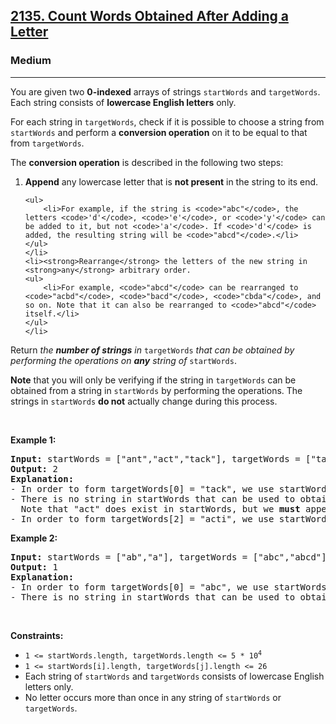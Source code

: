 <h2><a href="https://leetcode.com/problems/count-words-obtained-after-adding-a-letter/">2135. Count Words Obtained After Adding a Letter</a></h2><h3>Medium</h3><hr><div><p>You are given two <strong>0-indexed</strong> arrays of strings <code>startWords</code> and <code>targetWords</code>. Each string consists of <strong>lowercase English letters</strong> only.</p>

<p>For each string in <code>targetWords</code>, check if it is possible to choose a string from <code>startWords</code> and perform a <strong>conversion operation</strong> on it to be equal to that from <code>targetWords</code>.</p>

<p>The <strong>conversion operation</strong> is described in the following two steps:</p>

<ol>
	<li><strong>Append</strong> any lowercase letter that is <strong>not present</strong> in the string to its end.

	<ul>
		<li>For example, if the string is <code>"abc"</code>, the letters <code>'d'</code>, <code>'e'</code>, or <code>'y'</code> can be added to it, but not <code>'a'</code>. If <code>'d'</code> is added, the resulting string will be <code>"abcd"</code>.</li>
	</ul>
	</li>
	<li><strong>Rearrange</strong> the letters of the new string in <strong>any</strong> arbitrary order.
	<ul>
		<li>For example, <code>"abcd"</code> can be rearranged to <code>"acbd"</code>, <code>"bacd"</code>, <code>"cbda"</code>, and so on. Note that it can also be rearranged to <code>"abcd"</code> itself.</li>
	</ul>
	</li>
</ol>

<p>Return <em>the <strong>number of strings</strong> in </em><code>targetWords</code><em> that can be obtained by performing the operations on <strong>any</strong> string of </em><code>startWords</code>.</p>

<p><strong>Note</strong> that you will only be verifying if the string in <code>targetWords</code> can be obtained from a string in <code>startWords</code> by performing the operations. The strings in <code>startWords</code> <strong>do not</strong> actually change during this process.</p>

<p>&nbsp;</p>
<p><strong>Example 1:</strong></p>

<pre><strong>Input:</strong> startWords = ["ant","act","tack"], targetWords = ["tack","act","acti"]
<strong>Output:</strong> 2
<strong>Explanation:</strong>
- In order to form targetWords[0] = "tack", we use startWords[1] = "act", append 'k' to it, and rearrange "actk" to "tack".
- There is no string in startWords that can be used to obtain targetWords[1] = "act".
  Note that "act" does exist in startWords, but we <strong>must</strong> append one letter to the string before rearranging it.
- In order to form targetWords[2] = "acti", we use startWords[1] = "act", append 'i' to it, and rearrange "acti" to "acti" itself.
</pre>

<p><strong>Example 2:</strong></p>

<pre><strong>Input:</strong> startWords = ["ab","a"], targetWords = ["abc","abcd"]
<strong>Output:</strong> 1
<strong>Explanation:</strong>
- In order to form targetWords[0] = "abc", we use startWords[0] = "ab", add 'c' to it, and rearrange it to "abc".
- There is no string in startWords that can be used to obtain targetWords[1] = "abcd".
</pre>

<p>&nbsp;</p>
<p><strong>Constraints:</strong></p>

<ul>
	<li><code>1 &lt;= startWords.length, targetWords.length &lt;= 5 * 10<sup>4</sup></code></li>
	<li><code>1 &lt;= startWords[i].length, targetWords[j].length &lt;= 26</code></li>
	<li>Each string of <code>startWords</code> and <code>targetWords</code> consists of lowercase English letters only.</li>
	<li>No letter occurs more than once in any string of <code>startWords</code> or <code>targetWords</code>.</li>
</ul>
</div>
